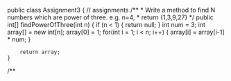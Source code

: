 public class Assignment3 {
	// assignments
	/**
	 * Write a method to find N numbers which are power of three. e.g. n=4,
	 * return {1,3,9,27}
	 */
	public int[] findPowerOfThree(int n) {
		if (n < 1) {
			return null;
		}
		int num = 3; 
		int array[] = new int[n];
		array[0] = 1;
		for(int i = 1; i < n; i++) {
	             array[i] = array[i-1] * num;
		  }
	
		return array;
	}

/**
